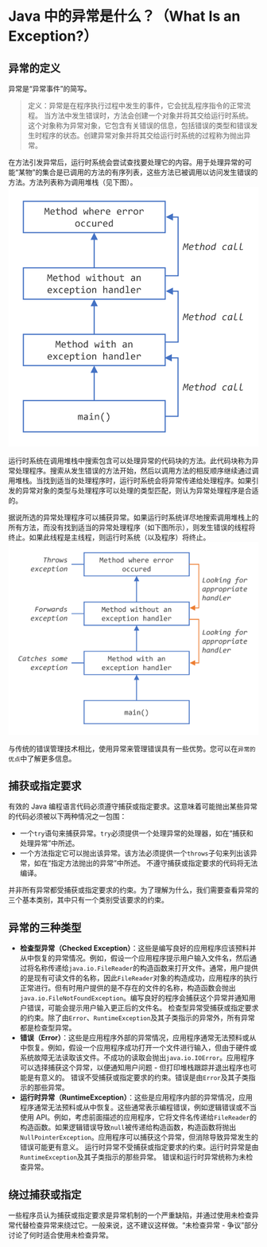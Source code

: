 # Java 中的异常是什么？（What Is an Exception?）

## 异常的定义
异常是“异常事件”的简写。
> 定义：异常是在程序执行过程中发生的事件，它会扰乱程序指令的正常流程。
当方法中发生错误时，方法会创建一个对象并将其交给运行时系统。这个对象称为异常对象，它包含有关错误的信息，包括错误的类型和错误发生时程序的状态。创建异常对象并将其交给运行时系统的过程称为抛出异常。

在方法引发异常后，运行时系统会尝试查找要处理它的内容。用于处理异常的可能“某物”的集合是已调用的方法的有序列表，这些方法已被调用以访问发生错误的方法。方法列表称为调用堆栈（见下图）。
![image](./image/call-stack.png)

运行时系统在调用堆栈中搜索包含可以处理异常的代码块的方法。此代码块称为异常处理程序。搜索从发生错误的方法开始，然后以调用方法的相反顺序继续通过调用堆栈。当找到适当的处理程序时，运行时系统会将异常传递给处理程序。如果引发的异常对象的类型与处理程序可以处理的类型匹配，则认为异常处理程序是合适的。

据说所选的异常处理程序可以捕获异常。如果运行时系统详尽地搜索调用堆栈上的所有方法，而没有找到适当的异常处理程序（如下图所示），则发生错误的线程将终止。如果此线程是主线程，则运行时系统（以及程序）将终止。
![image](./image/exception-handler.png)

与传统的错误管理技术相比，使用异常来管理错误具有一些优势。您可以在`异常的优点`中了解更多信息。
## 捕获或指定要求
有效的 Java 编程语言代码必须遵守捕获或指定要求。这意味着可能抛出某些异常的代码必须被以下两种情况之一包围：
 - 一个`try`语句来捕获异常。`try`必须提供一个处理异常的处理器，如在“捕获和处理异常”中所述。
 - 一个方法指定它可以抛出该异常。该方法必须提供一个`throws`子句来列出该异常，如在“指定方法抛出的异常”中所述。
不遵守捕获或指定要求的代码将无法编译。

并非所有异常都受捕获或指定要求的约束。为了理解为什么，我们需要查看异常的三个基本类别，其中只有一个类别受该要求的约束。

## 异常的三种类型
 - **检查型异常（Checked Exception）**：这些是编写良好的应用程序应该预料并从中恢复的异常情况。例如，假设一个应用程序提示用户输入文件名，然后通过将名称传递给`java.io.FileReader`的构造函数来打开文件。通常，用户提供的是现有可读文件的名称，因此`FileReader`对象的构造成功，应用程序的执行正常进行。但有时用户提供的是不存在的文件的名称，构造函数会抛出`java.io.FileNotFoundException`。编写良好的程序会捕获这个异常并通知用户错误，可能会提示用户输入更正后的文件名。
检查型异常受捕获或指定要求的约束。除了由`Error`、`RuntimeException`及其子类指示的异常外，所有异常都是检查型异常。
 - **错误（Error）**：这些是应用程序外部的异常情况，应用程序通常无法预料或从中恢复。例如，假设一个应用程序成功打开一个文件进行输入，但由于硬件或系统故障无法读取该文件。不成功的读取会抛出`java.io.IOError`。应用程序可以选择捕获这个异常，以便通知用户问题 - 但打印堆栈跟踪并退出程序也可能是有意义的。
错误不受捕获或指定要求的约束。错误是由`Error`及其子类指示的那些异常。
 - **运行时异常（RuntimeException）**：这些是应用程序内部的异常情况，应用程序通常无法预料或从中恢复。这些通常表示编程错误，例如逻辑错误或不当使用 API。例如，考虑前面描述的应用程序，它将文件名传递给`FileReader`的构造函数。如果逻辑错误导致`null`被传递给构造函数，构造函数将抛出`NullPointerException`。应用程序可以捕获这个异常，但消除导致异常发生的错误可能更有意义。
运行时异常不受捕获或指定要求的约束。运行时异常是由`RuntimeException`及其子类指示的那些异常。
错误和运行时异常统称为未检查异常。

## 绕过捕获或指定
一些程序员认为捕获或指定要求是异常机制的一个严重缺陷，并通过使用未检查异常代替检查异常来绕过它。一般来说，这不建议这样做。“未检查异常 - 争议”部分讨论了何时适合使用未检查异常。